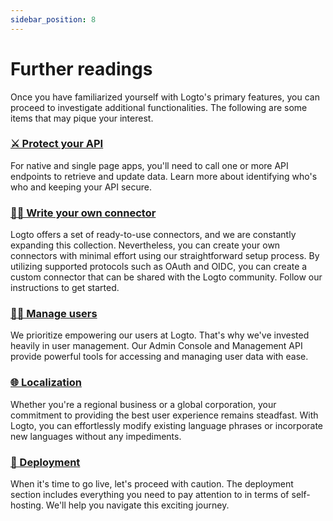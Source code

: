 ```yaml
---
sidebar_position: 8
---
```


# Further readings

Once you have familiarized yourself with Logto's primary features, you can proceed to investigate additional functionalities. The following are some items that may pique your interest.

### [⚔️ Protect your API](../../recipes/protect-your-api/README.mdx)

For native and single page apps, you'll need to call one or more API endpoints to retrieve and update data. Learn more about identifying who's who and keeping your API secure.

### [🧑‍🔬 Write your own connector](../../recipes/create-your-connector/README.md)

Logto offers a set of ready-to-use connectors, and we are constantly expanding this collection. Nevertheless, you can create your own connectors with minimal effort using our straightforward setup process. By utilizing supported protocols such as OAuth and OIDC, you can create a custom connector that can be shared with the Logto community. Follow our instructions to get started.

### [🧑‍🚀 Manage users](../../recipes/manage-users/README.md)

We prioritize empowering our users at Logto. That's why we've invested heavily in user management. Our Admin Console and Management API provide powerful tools for accessing and managing user data with ease.

### [🌐 Localization](/docs/recipes/customize-sie/localized-language.md)

Whether you're a regional business or a global corporation, your commitment to providing the best user experience remains steadfast. With Logto, you can effortlessly modify existing language phrases or incorporate new languages without any impediments.

### [🚀 Deployment](../../recipes/deployment/README.md)

When it's time to go live, let's proceed with caution. The deployment section includes everything you need to pay attention to in terms of self-hosting. We'll help you navigate this exciting journey.
